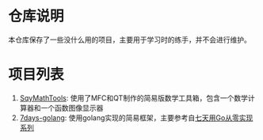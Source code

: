 # 仓库说明
本仓库保存了一些没什么用的项目，主要用于学习时的练手，并不会进行维护。

# 项目列表
1. [SqyMathTools](./SqyMathTools/): 使用了MFC和QT制作的简易版数学工具箱，包含一个数学计算器和一个函数图像显示器
2. [7days-golang](./7days-golang/): 使用golang实现的简易框架，主要参考自[七天用Go从零实现系列](https://geektutu.com/post/gee.html)